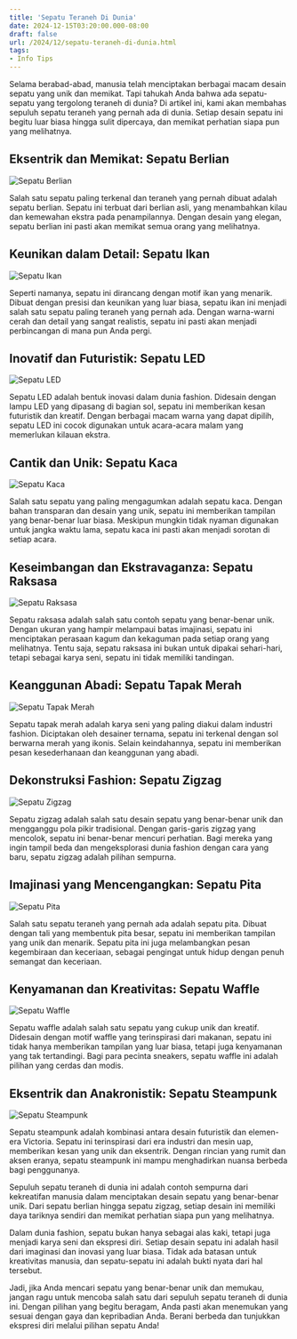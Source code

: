 ```yaml
---
title: 'Sepatu Teraneh Di Dunia'
date: 2024-12-15T03:20:00.000-08:00
draft: false
url: /2024/12/sepatu-teraneh-di-dunia.html
tags: 
- Info Tips
---
```


Selama berabad-abad, manusia telah menciptakan berbagai macam desain sepatu yang unik dan memikat. Tapi tahukah Anda bahwa ada sepatu-sepatu yang tergolong teraneh di dunia? Di artikel ini, kami akan membahas sepuluh sepatu teraneh yang pernah ada di dunia. Setiap desain sepatu ini begitu luar biasa hingga sulit dipercaya, dan memikat perhatian siapa pun yang melihatnya.

Eksentrik dan Memikat: Sepatu Berlian
-------------------------------------

![Sepatu Berlian](https://thumb.viva.co.id/media/frontend/thumbs3/2018/01/25/5a6974635ed3c-wah-ini-10-sepatu-teraneh-yang-pernah-ada-di-dunia_665_374.jpg)

Salah satu sepatu paling terkenal dan teraneh yang pernah dibuat adalah sepatu berlian. Sepatu ini terbuat dari berlian asli, yang menambahkan kilau dan kemewahan ekstra pada penampilannya. Dengan desain yang elegan, sepatu berlian ini pasti akan memikat semua orang yang melihatnya.

Keunikan dalam Detail: Sepatu Ikan
----------------------------------

![Sepatu Ikan](https://example.com/image2.jpg)

Seperti namanya, sepatu ini dirancang dengan motif ikan yang menarik. Dibuat dengan presisi dan keunikan yang luar biasa, sepatu ikan ini menjadi salah satu sepatu paling teraneh yang pernah ada. Dengan warna-warni cerah dan detail yang sangat realistis, sepatu ini pasti akan menjadi perbincangan di mana pun Anda pergi.

Inovatif dan Futuristik: Sepatu LED
-----------------------------------

![Sepatu LED](https://example.com/image3.jpg)

Sepatu LED adalah bentuk inovasi dalam dunia fashion. Didesain dengan lampu LED yang dipasang di bagian sol, sepatu ini memberikan kesan futuristik dan kreatif. Dengan berbagai macam warna yang dapat dipilih, sepatu LED ini cocok digunakan untuk acara-acara malam yang memerlukan kilauan ekstra.

Cantik dan Unik: Sepatu Kaca
----------------------------

![Sepatu Kaca](https://example.com/image4.jpg)

Salah satu sepatu yang paling mengagumkan adalah sepatu kaca. Dengan bahan transparan dan desain yang unik, sepatu ini memberikan tampilan yang benar-benar luar biasa. Meskipun mungkin tidak nyaman digunakan untuk jangka waktu lama, sepatu kaca ini pasti akan menjadi sorotan di setiap acara.

Keseimbangan dan Ekstravaganza: Sepatu Raksasa
----------------------------------------------

![Sepatu Raksasa](https://example.com/image5.jpg)

Sepatu raksasa adalah salah satu contoh sepatu yang benar-benar unik. Dengan ukuran yang hampir melampaui batas imajinasi, sepatu ini menciptakan perasaan kagum dan kekaguman pada setiap orang yang melihatnya. Tentu saja, sepatu raksasa ini bukan untuk dipakai sehari-hari, tetapi sebagai karya seni, sepatu ini tidak memiliki tandingan.

Keanggunan Abadi: Sepatu Tapak Merah
------------------------------------

![Sepatu Tapak Merah](https://example.com/image6.jpg)

Sepatu tapak merah adalah karya seni yang paling diakui dalam industri fashion. Diciptakan oleh desainer ternama, sepatu ini terkenal dengan sol berwarna merah yang ikonis. Selain keindahannya, sepatu ini memberikan pesan kesederhanaan dan keanggunan yang abadi.

Dekonstruksi Fashion: Sepatu Zigzag
-----------------------------------

![Sepatu Zigzag](https://example.com/image7.jpg)

Sepatu zigzag adalah salah satu desain sepatu yang benar-benar unik dan mengganggu pola pikir tradisional. Dengan garis-garis zigzag yang mencolok, sepatu ini benar-benar mencuri perhatian. Bagi mereka yang ingin tampil beda dan mengeksplorasi dunia fashion dengan cara yang baru, sepatu zigzag adalah pilihan sempurna.

Imajinasi yang Mencengangkan: Sepatu Pita
-----------------------------------------

![Sepatu Pita](https://example.com/image8.jpg)

Salah satu sepatu teraneh yang pernah ada adalah sepatu pita. Dibuat dengan tali yang membentuk pita besar, sepatu ini memberikan tampilan yang unik dan menarik. Sepatu pita ini juga melambangkan pesan kegembiraan dan keceriaan, sebagai pengingat untuk hidup dengan penuh semangat dan keceriaan.

Kenyamanan dan Kreativitas: Sepatu Waffle
-----------------------------------------

![Sepatu Waffle](https://example.com/image9.jpg)

Sepatu waffle adalah salah satu sepatu yang cukup unik dan kreatif. Didesain dengan motif waffle yang terinspirasi dari makanan, sepatu ini tidak hanya memberikan tampilan yang luar biasa, tetapi juga kenyamanan yang tak tertandingi. Bagi para pecinta sneakers, sepatu waffle ini adalah pilihan yang cerdas dan modis.

Eksentrik dan Anakronistik: Sepatu Steampunk
--------------------------------------------

![Sepatu Steampunk](https://example.com/image10.jpg)

Sepatu steampunk adalah kombinasi antara desain futuristik dan elemen-era Victoria. Sepatu ini terinspirasi dari era industri dan mesin uap, memberikan kesan yang unik dan eksentrik. Dengan rincian yang rumit dan aksen eranya, sepatu steampunk ini mampu menghadirkan nuansa berbeda bagi penggunanya.

Sepuluh sepatu teraneh di dunia ini adalah contoh sempurna dari kekreatifan manusia dalam menciptakan desain sepatu yang benar-benar unik. Dari sepatu berlian hingga sepatu zigzag, setiap desain ini memiliki daya tariknya sendiri dan memikat perhatian siapa pun yang melihatnya.

Dalam dunia fashion, sepatu bukan hanya sebagai alas kaki, tetapi juga menjadi karya seni dan ekspresi diri. Setiap desain sepatu ini adalah hasil dari imaginasi dan inovasi yang luar biasa. Tidak ada batasan untuk kreativitas manusia, dan sepatu-sepatu ini adalah bukti nyata dari hal tersebut.

Jadi, jika Anda mencari sepatu yang benar-benar unik dan memukau, jangan ragu untuk mencoba salah satu dari sepuluh sepatu teraneh di dunia ini. Dengan pilihan yang begitu beragam, Anda pasti akan menemukan yang sesuai dengan gaya dan kepribadian Anda. Berani berbeda dan tunjukkan ekspresi diri melalui pilihan sepatu Anda!